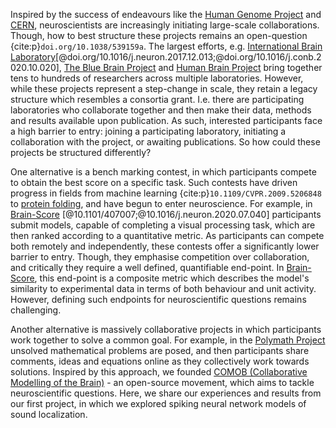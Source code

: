 Inspired by the success of endeavours like the [Human Genome Project](https://www.genome.gov/human-genome-project) and [CERN](https://home.cern/), neuroscientists are increasingly initiating large-scale collaborations. Though, how to best structure these projects remains an open-question {cite:p}`doi.org/10.1038/539159a`. The largest efforts, e.g. [International Brain Laboratory](https://www.internationalbrainlab.com/)[@doi.org/10.1016/j.neuron.2017.12.013;@doi.org/10.1016/j.conb.2020.10.020], [The Blue Brain Project](https://www.epfl.ch/research/domains/bluebrain/) and [Human Brain Project](https://www.humanbrainproject.eu) bring together tens to hundreds of researchers across multiple laboratories. However, while these projects represent a step-change in scale, they retain a legacy structure which resembles a consortia grant. I.e. there are participating laboratories who collaborate together and then make their data, methods and results available upon publication. As such, interested participants face a high barrier to entry: joining a participating laboratory, initiating a collaboration with the project, or awaiting publications. So how could these projects be structured differently?   

One alternative is a bench marking contest, in which participants compete to obtain the best score on a specific task. Such contests have driven progress in fields from machine learning {cite:p}`10.1109/CVPR.2009.5206848` to [protein folding](https://predictioncenter.org/), and have begun to enter neuroscience. For example, in [Brain-Score](https://www.brain-score.org/) [@10.1101/407007;@10.1016/j.neuron.2020.07.040] participants submit models, capable of completing a visual processing task, which are then ranked according to a quantitative metric. As participants can compete both remotely and independently, these contests offer a significantly lower barrier to entry. Though, they emphasise competition over collaboration, and critically they require a well defined, quantifiable end-point. In [Brain-Score](https://www.brain-score.org/), this end-point is a composite metric which describes the model's similarity to experimental data in terms of both behaviour and unit activity. However, defining such endpoints for neuroscientific questions remains challenging.    

Another alternative is massively collaborative projects in which participants work together to solve a common goal. For example, in the [Polymath Project](https://polymathprojects.org/) unsolved mathematical problems are posed, and then participants share comments, ideas and equations online as they collectively work towards solutions. Inspired by this approach, we founded [COMOB (Collaborative Modelling of the Brain)](https://comob-project.github.io/) - an open-source movement, which aims to tackle neuroscientific questions. Here, we share our experiences and results from our first project, in which we explored spiking neural network models of sound localization.